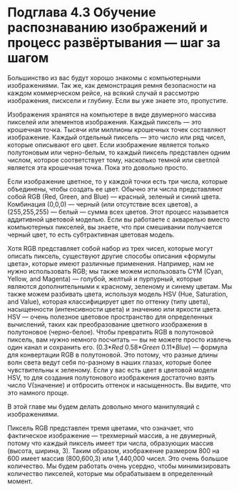 # Подглава 4.3 Обучение распознаванию изображений и процесс развёртывания — шаг за шагом

Большинство из вас будут хорошо знакомы с компьютерными изображениями. Так же, как демонстрация ремня безопасности на каждом коммерческом рейсе, на всякий случай я рассмотрю изображения, писксели и глубину. Если вы уже знаете это, пропустите.

Изображения хранятся на компьютере в виде двумерного массива пикселей или элементов изображения. Каждый пиксель — это крошечная точка. Тысячи или миллионы крошечных точек составляют изображение. Каждый отдельный пиксель — это число или ряд чисел, которые описывают его цвет. Если изображение является только полутоновым или черно-белым, то каждый пиксель представлен одним числом, которое соответствует тому, насколько темной или светлой является эта крошечная точка. Пока это довольно просто.

Если изображение цветное, то у каждой точки есть три числа, которые объединены, чтобы создать ее цвет. Обычно эти числа представляют собой RGB \(Red, Green, and Blue\) — красный, зеленый и синий цвета. Комбинация \(0,0,0\) — черный \(или отсутствие всех цветов\), а \(255,255,255\) — белый — сумма всех цветов. Этот процесс называется аддитивной цветовой моделью. Если вы работаете с акварелью вместо компьютерных пикселей, вы знаете, что при смешивании получается черный цвет, то есть субтрактивная цветовая модель.

Хотя RGB представляет собой набор из трех чисел, которые могут описать пиксель, существуют другие способы описания «формулы цвета», которые имеют различные применения. Например, нам не нужно использовать RGB; мы также можем использовать CYM \(Cyan, Yellow, and Magenta\) — голубой, желтый и пурпурный, которые являются дополнительными к красному, зеленому и синему цветам. Мы также можем разбивать цвета, используя модель HSV \(Hue, Saturation, and Value\), которая классифицирует цвет по оттенку \(типу цвета\), насыщенности \(интенсивности цвета\) и значению или яркости цвета. HSV — очень полезное цветовое пространство для определенных вычислений, таких как преобразование цветного изображения в полутоновое \(черно-белое\). Чтобы превратить RGB в полутоновой пиксель, вам нужно немного посчитать — вы не можете просто извлечь один канал и сохранить его. \(0.3\*_Red_   0.58\*_Green_   0.11\*_Blue_\) — формула для конвертации RGB в полутоновой. Это потому, что разные длины волн света ведут себя по-разному в наших глазах, которые более чувствительны к зеленому. Если у вас есть цвет в цветовой модели HSV, то для создания полутонового изображения достаточно взять число V\(значение\) и отбросить оттенок и насыщенность. Вы видите, что это намного проще.

В этой главе мы будем делать довольно много манипуляций с изображениями.

Пиксель RGB представлен тремя цветами, что означает, что фактическое изображение — трехмерный массив, а не двумерный, потому что каждый пиксель имеет три числа, образующих массив \(высота, ширина, 3\). Таким образом, изображение размером 800 на 600 имеет массив \(800,600,3\) или 1,440,000 чисел. Это очень большое количество. Мы будем работать очень усердно, чтобы минимизировать количество пикселей, которые мы обрабатываем в определенный момент.

